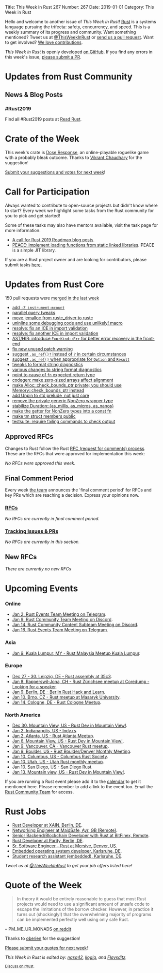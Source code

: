 Title: This Week in Rust 267
Number: 267
Date: 2019-01-01
Category: This Week in Rust

Hello and welcome to another issue of *This Week in Rust*!
[Rust](http://rust-lang.org) is a systems language pursuing the trifecta: safety, concurrency, and speed.
This is a weekly summary of its progress and community.
Want something mentioned? Tweet us at [@ThisWeekInRust](https://twitter.com/ThisWeekInRust) or [send us a pull request](https://github.com/cmr/this-week-in-rust).
Want to get involved? [We love contributions](https://github.com/rust-lang/rust/blob/master/CONTRIBUTING.md).

*This Week in Rust* is openly developed [on GitHub](https://github.com/cmr/this-week-in-rust).
If you find any errors in this week's issue, [please submit a PR](https://github.com/cmr/this-week-in-rust/pulls).

# Updates from Rust Community

## News & Blog Posts

### #Rust2019

Find all #Rust2019 posts at [Read Rust](https://readrust.net/rust-2019/).

# Crate of the Week

This week's crate is [Dose Response](https://tryjumping.itch.io/dose-response), an online-playable roguelike game with a probably bleak outcome. Thanks to [Vikrant Chaudhary](https://users.rust-lang.org/t/crate-of-the-week/2704/473) for the suggestion!

[Submit your suggestions and votes for next week][submit_crate]!

[submit_crate]: https://users.rust-lang.org/t/crate-of-the-week/2704

# Call for Participation

Always wanted to contribute to open-source projects but didn't know where to start?
Every week we highlight some tasks from the Rust community for you to pick and get started!

Some of these tasks may also have mentors available, visit the task page for more information.

* [A call for Rust 2019 Roadmap blog posts](https://blog.rust-lang.org/2018/12/06/call-for-rust-2019-roadmap-blogposts.html).
* [PEACE: Implement loading functions from static linked libraries](https://github.com/playXE/PEACE/issues/1). PEACE is a simple JIT library.

If you are a Rust project owner and are looking for contributors, please submit tasks [here][guidelines].

[guidelines]: https://users.rust-lang.org/t/twir-call-for-participation/4821

# Updates from Rust Core

150 pull requests were [merged in the last week][merged]

[merged]: https://github.com/search?q=is%3Apr+org%3Arust-lang+is%3Amerged+merged%3A2018-12-24..2018-12-31

* [add `-Z instrument-mcount`](https://github.com/rust-lang/rust/pull/57220)
* [parallel query tweaks](https://github.com/rust-lang/rust/pull/56983)
* [move jemalloc from rustc_driver to rustc](https://github.com/rust-lang/rust/pull/56986)
* [uninline some debugging code and use unlikely! macro](https://github.com/rust-lang/rust/pull/57035)
* [resolve: fix an ICE in import validation](https://github.com/rust-lang/rust/pull/57160)
* [resolve: fix another ICE in import validation](https://github.com/rust-lang/rust/pull/57181)
* [AST/HIR: introduce `ExprKind::Err` for better error recovery in the front-end](https://github.com/rust-lang/rust/pull/56999)
* [fix new unused patch warning](https://github.com/rust-lang/cargo/pull/6494)
* [suggest `.as_ref()?` instead of `?` in certain circumstances](https://github.com/rust-lang/rust-clippy/pull/3561)
* [suggest `.as_ref()` when appropriate for `Option` and `Result`](https://github.com/rust-lang/rust/pull/57158)
* [tweaks to format string diagnostics](https://github.com/rust-lang/rust/pull/57140)
* [various changes to string format diagnostics](https://github.com/rust-lang/rust/pull/57069)
* [point to cause of `fn` expected return type](https://github.com/rust-lang/rust/pull/57020)
* [codegen: make zero-sized arrays affect alignment](https://github.com/rust-lang/rust-bindgen/pull/1477)
* [make Alloc::check_bounds_ptr private; you should use Memory::check_bounds_ptr instead](https://github.com/rust-lang/rust/pull/57129)
* [add Unpin to std prelude, not just core](https://github.com/rust-lang/rust/pull/57137)
* [remove the private generic NonZero<T> wrapper type](https://github.com/rust-lang/rust/pull/57133)
* [stabilize Duration::{as_millis, as_micros, as_nanos}](https://github.com/rust-lang/rust/pull/57124)
* [make the getter for NonZero types into a const fn](https://github.com/rust-lang/rust/pull/57167)
* [make tm struct members public](https://github.com/rust-lang/libc/pull/1183)
* [testsuite: require failing commands to check output](https://github.com/rust-lang/cargo/pull/6497)

## Approved RFCs

Changes to Rust follow the Rust [RFC (request for comments)
process](https://github.com/rust-lang/rfcs#rust-rfcs). These
are the RFCs that were approved for implementation this week:

*No RFCs were approved this week.*

## Final Comment Period

Every week [the team](https://www.rust-lang.org/team.html) announces the
'final comment period' for RFCs and key PRs which are reaching a
decision. Express your opinions now.

### [RFCs](https://github.com/rust-lang/rfcs/labels/final-comment-period)

*No RFCs are currently in final comment period.*

### [Tracking Issues & PRs](https://github.com/rust-lang/rust/labels/final-comment-period)

*No RFCs are currently in this section.*

## New RFCs

*There are currently no new RFCs*

# Upcoming Events

### Online

* [Jan  2. Rust Events Team Meeting on Telegram](https://t.me/joinchat/EkKINhHCgZ9llzvPidOssA).
* [Jan  9. Rust Community Team Meeting on Discord](https://discordapp.com/channels/442252698964721669/443773747350994945).
* [Jan 14. Rust Community Content Subteam Meeting on Discord](ttps://discordapp.com/channels/442252698964721669/443773747350994945).
* [Jan 16. Rust Events Team Meeting on Telegram](https://t.me/joinchat/EkKINhHCgZ9llzvPidOssA).

### Asia

* [Jan 9. Kuala Lumpur, MY - Rust Malaysia Meetup Kuala Lumpur](https://www.facebook.com/events/1128655260646848/).

### Europe

* [Dec 27 - 30. Leipzig, DE - Rust assembly at 35c3](https://users.rust-lang.org/t/35c3-rust-assembly-at-ccc-leipzig/22288).
* [Jan  8. Rapperswil-Jona, CH - Rust Zürichsee meetup at Coredump - Looking for a speaker](https://www.meetup.com/Rust-Zurich/events/253608548/).
* [Jan  9. Berlin, DE - Berlin Rust Hack and Learn](https://www.meetup.com/opentechschool-berlin/events/rjgkhqyzcbmb/).
* [Jan 10. Brno, CZ - Rust meetup at Masaryk University](https://rust-brno.github.io/).
* [Jan 14. Cologne, DE - Rust Cologne Meetup](https://www.meetup.com/RustCologne/events/vnwndpyzcbdb/).

### North America

* [Dec 30. Mountain View, US - Rust Dev in Mountain View!](https://www.meetup.com/Rust-Dev-in-Mountain-View/events/glnfcpyxqbnc/).
* [Jan  2. Indianapolis, US - Indy.rs](https://www.meetup.com/indyrs/events/246726699/).
* [Jan  2. Atlanta, US - Rust Atlanta Meetup](https://www.meetup.com/Rust-ATL/events/cbcmbqyzcbdb/).
* [Jan  6. Mountain View, US - Rust Dev in Mountain View!](https://www.meetup.com/Rust-Dev-in-Mountain-View/events/glnfcpyzcbjb/).
* [Jan  9. Vancouver, CA - Vancouver Rust meetup](https://www.meetup.com/Vancouver-Rust/events/rzszlqyzcbmb/).
* [Jan  9. Boulder, US - Rust Boulder/Denver Monthly Meeting](http://www.meetup.com/Rust-Boulder-Denver/).
* [Jan 10. Columbus, US - Columbus Rust Society](https://www.meetup.com/columbus-rs/events/dbcfrpyzcbnb/).
* [Jan 10. Utah, US - Utah Rust monthly meetup](https://www.meetup.com/utahrust/events/255209742/).
* [Jan 10. San Diego, US - San Diego Rust](http://meetu.ps/c/2vF0G/4DXV4/a).
* [Jan 13. Mountain view, US - Rust Dev in Mountain View!](https://www.meetup.com/Rust-Dev-in-Mountain-View/events/glnfcpyzcbrb/).

If you are running a Rust event please add it to the [calendar] to get
it mentioned here. Please remember to add a link to the event too.
Email the [Rust Community Team][community] for access.

[calendar]: https://www.google.com/calendar/embed?src=apd9vmbc22egenmtu5l6c5jbfc%40group.calendar.google.com
[community]: mailto:community-team@rust-lang.org

# Rust Jobs

* [Rust Developer at XAIN, Berlin, DE](https://www.linkedin.com/jobs/cap/view/948142464/?pathWildcard=948142464&trk=mcm).
* [Networking Engineer at MaidSafe, Ayr, GB (Remote)](https://maidsafe.net/careers/#networking_engineer).
* [Senior Backend/Blockchain Developer with Rust at BitFinex, Remote](https://bitfinex.recruitee.com/o/senior-backendblockchain-developer-with-rust-remote).
* [Rust Developer at Parity, Berlin, DE](https://paritytech.io/jobs/).
* [Sr. Software Engineer - Rust at Mersive, Denver, US](https://www.mersive.com/company/join-mersive-team/?gh_jid=4136286002).
* [Embedded operating system developer, Karlsruhe, DE](https://www.pse.kit.edu/karriere/joboffer.php?id=2093&language=en).
* [Student research assistant (embedded), Karlsruhe, DE](https://twitter.com/oli_obk/status/1064856324071178240).

*Tweet us at [@ThisWeekInRust](https://twitter.com/ThisWeekInRust) to get your job offers listed here!*

# Quote of the Week

> In theory it would be entirely reasonable to guess that most Rust projects would need to use a significant amount of unsafe code to escape the
> limitations of the borrow checker. However, in practice it turns out (shockingly!) that the overwhelming majority of programs can be implemented
> perfectly well using only safe Rust.

– PM_ME_UR_MONADS [on reddit](https://www.reddit.com/r/rust/comments/a7kkw9/looking_for_someone_to_change_my_view_on_this/ec3r38n/)

Thanks to [oberien](https://users.rust-lang.org/t/twir-quote-of-the-week/328/590) for the suggestion!

[Please submit your quotes for next week](http://users.rust-lang.org/t/twir-quote-of-the-week/328)!

*This Week in Rust is edited by: [nasa42](https://github.com/nasa42), [llogiq](https://github.com/llogiq), and [Flavsditz](https://github.com/Flavsditz).*

<small>[Discuss on r/rust]().</small>
